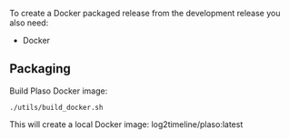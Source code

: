 To create a Docker packaged release from the development release you also need:

* Docker

## Packaging

Build Plaso Docker image:

```
./utils/build_docker.sh
```

This will create a local Docker image: log2timeline/plaso:latest

